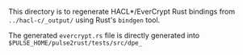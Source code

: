 This directory is to regenerate HACL*/EverCrypt Rust bindings from `../hacl-c/_output/` using Rust's `bindgen` tool.

The generated `evercrypt.rs` file is directly generated into `$PULSE_HOME/pulse2rust/tests/src/dpe_`
